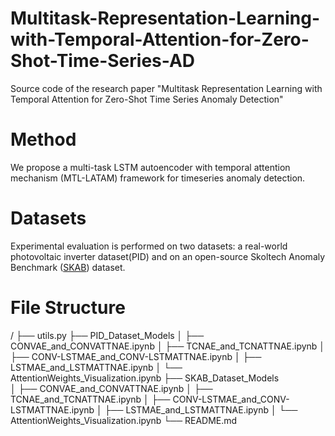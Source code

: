 # Multitask-Representation-Learning-with-Temporal-Attention-for-Zero-Shot-Time-Series-AD
Source code of the research paper "Multitask Representation Learning with Temporal Attention for Zero-Shot Time Series Anomaly Detection"

# Method
We propose a multi-task LSTM autoencoder with temporal attention mechanism (MTL-LATAM) framework for timeseries anomaly detection.

# Datasets
Experimental evaluation is performed on two datasets: a real-world photovoltaic inverter dataset(PID) and on an open-source Skoltech Anomaly Benchmark ([SKAB](https://github.com/waico/SKAB)) dataset.

# File Structure
/
├── utils.py
├── PID_Dataset_Models 
│   ├── CONVAE_and_CONVATTNAE.ipynb
│   ├── TCNAE_and_TCNATTNAE.ipynb
│   ├── CONV-LSTMAE_and_CONV-LSTMATTNAE.ipynb
│   ├── LSTMAE_and_LSTMATTNAE.ipynb
│   └── AttentionWeights_Visualization.ipynb
├── SKAB_Dataset_Models   
│   ├── CONVAE_and_CONVATTNAE.ipynb
│   ├── TCNAE_and_TCNATTNAE.ipynb
│   ├── CONV-LSTMAE_and_CONV-LSTMATTNAE.ipynb
│   ├── LSTMAE_and_LSTMATTNAE.ipynb
│   └── AttentionWeights_Visualization.ipynb
└── README.md


